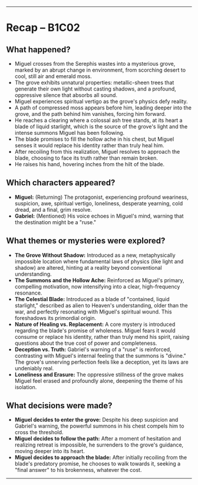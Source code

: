 ---

# Recap – B1C02

## What happened?
*   Miguel crosses from the Serephis wastes into a mysterious grove, marked by an abrupt change in environment, from scorching desert to cool, still air and emerald moss.
*   The grove exhibits unnatural properties: metallic-sheen trees that generate their own light without casting shadows, and a profound, oppressive silence that absorbs all sound.
*   Miguel experiences spiritual vertigo as the grove's physics defy reality.
*   A path of compressed moss appears before him, leading deeper into the grove, and the path behind him vanishes, forcing him forward.
*   He reaches a clearing where a colossal ash tree stands, at its heart a blade of liquid starlight, which is the source of the grove's light and the intense summons Miguel has been following.
*   The blade promises to fill the hollow ache in his chest, but Miguel senses it would replace his identity rather than truly heal him.
*   After recoiling from this realization, Miguel resolves to approach the blade, choosing to face its truth rather than remain broken.
*   He raises his hand, hovering inches from the hilt of the blade.

## Which characters appeared?
*   **Miguel:** (Returning) The protagonist, experiencing profound weariness, suspicion, awe, spiritual vertigo, loneliness, desperate yearning, cold dread, and a final, grim resolve.
*   **Gabriel:** (Mentioned) His voice echoes in Miguel's mind, warning that the destination might be a "ruse."

## What themes or mysteries were explored?
*   **The Grove Without Shadow:** Introduced as a new, metaphysically impossible location where fundamental laws of physics (like light and shadow) are altered, hinting at a reality beyond conventional understanding.
*   **The Summons and the Hollow Ache:** Reinforced as Miguel's primary, compelling motivation, now intensifying into a clear, high-frequency resonance.
*   **The Celestial Blade:** Introduced as a blade of "contained, liquid starlight," described as alien to Heaven's understanding, older than the war, and perfectly resonating with Miguel's spiritual wound. This foreshadows its primordial origin.
*   **Nature of Healing vs. Replacement:** A core mystery is introduced regarding the blade's promise of wholeness. Miguel fears it would consume or replace his identity, rather than truly mend his spirit, raising questions about the true cost of power and completeness.
*   **Deception vs. Truth:** Gabriel's warning of a "ruse" is reinforced, contrasting with Miguel's internal feeling that the summons is "divine." The grove's unnerving perfection feels like a deception, yet its laws are undeniably real.
*   **Loneliness and Erasure:** The oppressive stillness of the grove makes Miguel feel erased and profoundly alone, deepening the theme of his isolation.

## What decisions were made?
*   **Miguel decides to enter the grove:** Despite his deep suspicion and Gabriel's warning, the powerful summons in his chest compels him to cross the threshold.
*   **Miguel decides to follow the path:** After a moment of hesitation and realizing retreat is impossible, he surrenders to the grove's guidance, moving deeper into its heart.
*   **Miguel decides to approach the blade:** After initially recoiling from the blade's predatory promise, he chooses to walk towards it, seeking a "final answer" to his brokenness, whatever the cost.

---